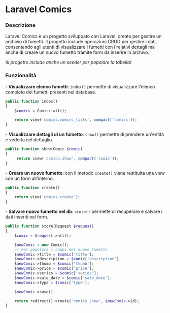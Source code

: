 # Laravel Comics

### Descrizione

Laravel Comics è un progetto sviluppato con Laravel, creato per gestire un archivio di fumetti. Il progetto include operazioni CRUD per gestire i dati, consentendo agli utenti di visualizzare i fumetti con i relativi dettagli ma anche di creare un nuovo fumetto tramite form da inserire in archivo.

_(Il progetto include anche un seeder per popolare la tabella)_

### Funzionalità

**- Visualizzare elenco fumetti**: `index()` permette di visualizzare l'elenco completo dei fumetti presenti nel database.

```php
public function index()
{
    $comics = Comic::all();

    return view('comics.comics_lists', compact('comics'));
}
```

\- **Visualizzare dettagli di un fumetto**: `show()` permette di prendere un'entità e vederla nel dettaglio.

```php
public function show(Comic $comic)
{
     return view('comics.show', compact('comic'));
}
```

\- **Creare un nuovo fumetto**: con il metodo `create()` viene restituita una view con un form all'interno.

```php
public function create()
{
    return view('comics.create');
}
```

\- **Salvare nuovo fumetto nel db**: `store()` permette di recuperare e salvare i dati inseriti nel form.

```php
public function store(Request $request)
{
    $comic = $request->all();

    $newComic = new Comic();
    // Per popolare i campi del nuovo fumetto
    $newComic->title = $comic['title'];
    $newComic->description = $comic['description'];
    $newComic->thumb = $comic['thumb'];
    $newComic->price = $comic['price'];
    $newComic->series = $comic['series'];
    $newComic->sale_date = $comic['sale_date'];
    $newComic->type = $comic['type'];

    $newComic->save();

    return redirect()->route('comics.show', $newComic->id);
}
```
